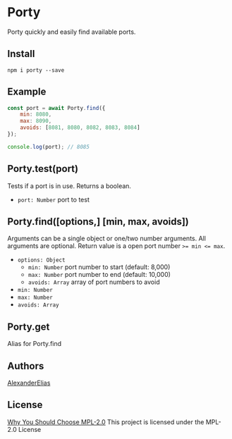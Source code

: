 
# Porty
Porty quickly and easily find available ports.

## Install
`npm i porty --save`

## Example

```js
const port = await Porty.find({
	min: 8080,
	max: 8090,
	avoids: [8081, 8080, 8082, 8083, 8084]
});

console.log(port); // 8085
```

## Porty.test(port)
Tests if a port is in use. Returns a boolean.
- `port: Number` port to test

## Porty.find([options,] [min, max, avoids])
Arguments can be a single object or one/two number arguments. All arguments are optional. Return value is a open port number `>= min <= max`.

- `options: Object`
	- `min: Number` port number to start (default: 8,000)
	- `max: Number` port number to end (default: 10,000)
	- `avoids: Array` array of port numbers to avoid
- `min: Number`
- `max: Number`
- `avoids: Array`

## Porty.get
Alias for Porty.find

## Authors
[AlexanderElias](https://github.com/AlexanderElias)

## License
[Why You Should Choose MPL-2.0](http://veldstra.org/2016/12/09/you-should-choose-mpl2-for-your-opensource-project.html)
This project is licensed under the MPL-2.0 License
